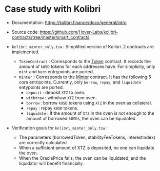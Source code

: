 # Case study with Kolibri
- Documentation: https://kolibri.finance/docs/general/intro
- Source code: https://github.com/Hover-Labs/kolibri-contracts/tree/master/smart_contracts

- `kolibri_minter_only.tzw` : Simplified version of Kolibri. 2 contracts are implemented.
    - `TokenContract` : Corresponds to the [Token](https://github.com/Hover-Labs/kolibri-contracts/blob/master/smart_contracts/token.py) contract. It records the amount of `kUSD` tokens for each addresses have.  For simplicity, only `mint` and `burn` entrypoints are ported.
    - `Minter` : Corresponds to the [Minter](https://github.com/Hover-Labs/kolibri-contracts/blob/master/smart_contracts/minter.py) contract.
    It has the following 5 core entripoints. Currently, only `borrow`, `repay`, and `liquidate` entypoints are ported.
        - `deposit` : deposit `XTZ` to oven.
        - `withdraw` : withdraw `XTZ` from oven. 
        - `borrow` : borrow `kUSD` tokens using `XTZ` in the oven as collateral.
        - `repay` : repay `kUSD` tokens.
        - `liquidate` : If the amount of `XTZ` in the oven is not enough to the amount of borrowed `kUSD`s, the oven can be liquidated.

- Verification goals for `kolibri_minter_only.tzw` :
    - The parameters (borrowedToken, stabilityFeeTokens, interestIndex) are correctly calculated
    - When a sufficient amount of XTZ is deposited, no one can liquidate the oven.
    - When the OraclePrice falls, the oven can be liquidated, and the liquidator will benefit financially.
    <!--
        In the original Kolibri code, the functions of the Minter contract is called from [Oven](https://github.com/Hover-Labs/kolibri-contracts/blob/master/smart_contracts/oven.py) contracts through the [Oven-Proxy](https://github.com/Hover-Labs/kolibri-contracts/blob/master/smart_contracts/oven-proxy.py) contract, and the Minter contract linked with the proxy contract can be updated with governance.
    -->

